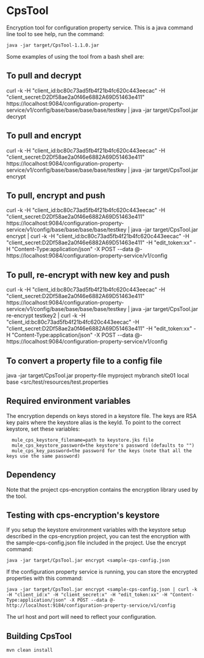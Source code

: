 # CpsTool
Encryption tool for configuration property service. This is a java command line tool to see help, run the command:

```
java -jar target/CpsTool-1.1.0.jar
```

Some examples of using the tool from a bash shell are:

## To pull and decrypt
curl -k -H "client_id:bc80c73ad5fb4f21b4fc620c443eecac" -H "client_secret:D2Df58ae2a0f46e6882A69D51463e411" https://localhost:9084/configuration-property-service/v1/config/base/base/base/base/testkey | java -jar target/CpsTool.jar decrypt

## To pull and encrypt
curl -k -H "client_id:bc80c73ad5fb4f21b4fc620c443eecac" -H "client_secret:D2Df58ae2a0f46e6882A69D51463e411" https://localhost:9084/configuration-property-service/v1/config/base/base/base/base/testkey | java -jar target/CpsTool.jar encrypt

## To pull, encrypt and push
curl -k -H "client_id:bc80c73ad5fb4f21b4fc620c443eecac" -H "client_secret:D2Df58ae2a0f46e6882A69D51463e411" https://localhost:9084/configuration-property-service/v1/config/base/base/base/base/testkey | java -jar target/CpsTool.jar encrypt | curl -k -H "client_id:bc80c73ad5fb4f21b4fc620c443eecac" -H "client_secret:D2Df58ae2a0f46e6882A69D51463e411" -H "edit_token:xx" -H "Content-Type:application/json" -X POST --data @-  https://localhost:9084/configuration-property-service/v1/config

## To pull, re-encrypt with new key and push
curl -k -H "client_id:bc80c73ad5fb4f21b4fc620c443eecac" -H "client_secret:D2Df58ae2a0f46e6882A69D51463e411" https://localhost:9084/configuration-property-service/v1/config/base/base/base/base/testkey | java -jar target/CpsTool.jar re-encrypt testkey2 | curl -k -H "client_id:bc80c73ad5fb4f21b4fc620c443eecac" -H "client_secret:D2Df58ae2a0f46e6882A69D51463e411" -H "edit_token:xx" -H "Content-Type:application/json" -X POST --data @-  https://localhost:9084/configuration-property-service/v1/config

## To convert a property file to a config file
java -jar target/CpsTool.jar property-file myproject mybranch site01 local base <src/test/resources/test.properties

## Required environment variables
The encryption depends on keys stored in a keystore file. The keys are RSA key pairs where the keystore alias is the keyId. To point to the correct keystore, set these variables:

```
  mule_cps_keystore_filename=path to keystore.jks file
  mule_cps_keystore_password=the keystore's password (defaults to "")
  mule_cps_key_password=the password for the keys (note that all the keys use the same password)
```
## Dependency
Note that the project cps-encryption contains the encryption library used by the tool.

## Testing with cps-encryption's keystore
If you setup the keystore environment variables with the keystore setup described in the cps-encryption project, you can test the encryption with the sample-cps-config.json file included in the project. Use the encrypt command:
 ```
 java -jar target/CpsTool.jar encrypt <sample-cps-config.json
 ```
 If the configuration property service is running, you can store the encrypted properties with this command:
 
 ```
 java -jar target/CpsTool.jar encrypt <sample-cps-config.json | curl -k -H "client_id:x" -H "client_secret:x" -H "edit_token:xx" -H "Content-Type:application/json" -X POST --data @-  http://localhost:9184/configuration-property-service/v1/config
 ```
The url host and port will need to reflect your configuration.
 
## Building CpsTool

```
mvn clean install
```